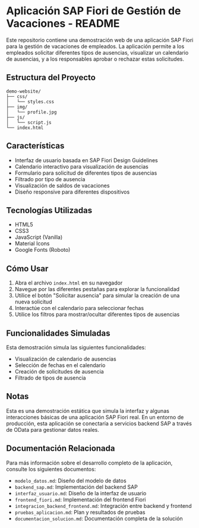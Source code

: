 # Aplicación SAP Fiori de Gestión de Vacaciones - README

Este repositorio contiene una demostración web de una aplicación SAP Fiori para la gestión de vacaciones de empleados. La aplicación permite a los empleados solicitar diferentes tipos de ausencias, visualizar un calendario de ausencias, y a los responsables aprobar o rechazar estas solicitudes.

## Estructura del Proyecto

```
demo-website/
├── css/
│   └── styles.css
├── img/
│   └── profile.jpg
├── js/
│   └── script.js
└── index.html
```

## Características

- Interfaz de usuario basada en SAP Fiori Design Guidelines
- Calendario interactivo para visualización de ausencias
- Formulario para solicitud de diferentes tipos de ausencias
- Filtrado por tipo de ausencia
- Visualización de saldos de vacaciones
- Diseño responsive para diferentes dispositivos

## Tecnologías Utilizadas

- HTML5
- CSS3
- JavaScript (Vanilla)
- Material Icons
- Google Fonts (Roboto)

## Cómo Usar

1. Abra el archivo `index.html` en su navegador
2. Navegue por las diferentes pestañas para explorar la funcionalidad
3. Utilice el botón "Solicitar ausencia" para simular la creación de una nueva solicitud
4. Interactúe con el calendario para seleccionar fechas
5. Utilice los filtros para mostrar/ocultar diferentes tipos de ausencias

## Funcionalidades Simuladas

Esta demostración simula las siguientes funcionalidades:

- Visualización de calendario de ausencias
- Selección de fechas en el calendario
- Creación de solicitudes de ausencia
- Filtrado de tipos de ausencia

## Notas

Esta es una demostración estática que simula la interfaz y algunas interacciones básicas de una aplicación SAP Fiori real. En un entorno de producción, esta aplicación se conectaría a servicios backend SAP a través de OData para gestionar datos reales.

## Documentación Relacionada

Para más información sobre el desarrollo completo de la aplicación, consulte los siguientes documentos:

- `modelo_datos.md`: Diseño del modelo de datos
- `backend_sap.md`: Implementación del backend SAP
- `interfaz_usuario.md`: Diseño de la interfaz de usuario
- `frontend_fiori.md`: Implementación del frontend Fiori
- `integracion_backend_frontend.md`: Integración entre backend y frontend
- `pruebas_aplicacion.md`: Plan y resultados de pruebas
- `documentacion_solucion.md`: Documentación completa de la solución
